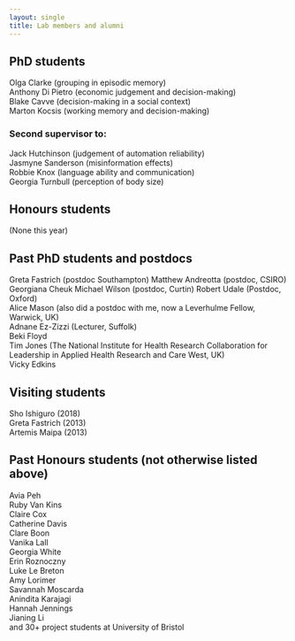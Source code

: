 ```yaml
---
layout: single
title: Lab members and alumni
---
```


## PhD students ##

Olga Clarke (grouping in episodic memory)  
Anthony Di Pietro (economic judgement and decision-making)  
Blake Cavve (decision-making in a social context)  
Marton Kocsis (working memory and decision-making)  

### Second supervisor to: ###
 
Jack Hutchinson (judgement of automation reliability)  
Jasmyne Sanderson (misinformation effects)   
Robbie Knox (language ability and communication)  
Georgia Turnbull (perception of body size) 

## Honours students ##

(None this year)

## Past PhD students and postdocs ##

Greta Fastrich (postdoc Southampton)
Matthew Andreotta (postdoc, CSIRO)  
Georgiana Cheuk
Michael Wilson (postdoc, Curtin) 
Robert Udale (Postdoc, Oxford)  
Alice Mason (also did a postdoc with me, now a Leverhulme Fellow, Warwick, UK)  
Adnane Ez-Zizzi  (Lecturer, Suffolk)  
Beki Floyd  
Tim Jones (The National Institute for Health Research Collaboration for Leadership in Applied Health Research and Care West, UK)  
Vicky Edkins

## Visiting students ##

Sho Ishiguro (2018)  
Greta Fastrich (2013)  
Artemis Maipa (2013)  

## Past Honours students (not otherwise listed above) ##

Avia Peh  
Ruby Van Kins  
Claire Cox  
Catherine Davis  
Clare Boon  
Vanika Lall  
Georgia White  
Erin Roznoczny  
Luke Le Breton  
Amy Lorimer  
Savannah Moscarda  
Anindita Karajagi  
Hannah Jennings  
Jianing Li  
and 30+ project students at University of Bristol
